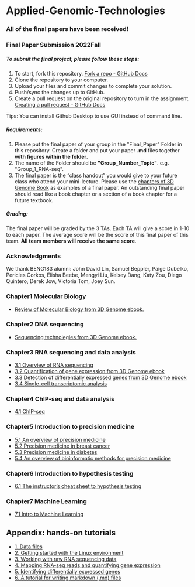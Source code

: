 # Applied-Genomic-Technologies

### All of the final papers have been received!

### Final Paper Submission 2022Fall

##### To submit the final project, please follow these steps:

1. To start, fork this repository. [Fork a repo - GitHub Docs](https://docs.github.com/en/get-started/quickstart/fork-a-repo)
2. Clone the repository to your computer.
3. Upload your files and commit changes to complete your solution.
4. Push/sync the changes up to GitHub.
5. Create a pull request on the original repository to turn in the assignment. [Creating a pull request - GitHub Docs](https://docs.github.com/en/pull-requests/collaborating-with-pull-requests/proposing-changes-to-your-work-with-pull-requests/creating-a-pull-request)

Tips: You can install Github Desktop to use GUI instead of command line.

##### Requirements:

1. Please put the final paper of your group in the "Final_Paper" Folder in this repository. Create a folder and put your paper **.md** files together **with figures within the folder**. 
2. The name of the Folder should be **"Group_Number_Topic"**. e.g. "Group_1_RNA-seq".
3. The final paper is the “class handout” you would give to your future class who 
   attend your mini-lecture. Please use the [chapters of 3D Genome Book](https://zhonglab.gitbook.io/3dgenome/chapter1-why-we-care-about-3d-genome/3d-nuclear-structure) as examples 
   of a final paper. An outstanding final paper should read like a book chapter or a 
   section of a book chapter for a future textbook.

##### Grading:

The final paper will be graded by the 3 TAs. Each TA will give a score in 1-10 to each paper. The average score will be the score of this final paper of this team. **All team members will receive the same score**.

### Acknowledgments

We thank BENG183 alumni: John David Lin, Samuel Beppler, Paige Dubelko, Pericles Corkos, Elisha Beebe, Mengyi Liu, Kelsey Dang, Katy Zou, Diego Quintero, Derek Jow, Victoria Tom, Joey Sun.


### Chapter1 Molecular Biology
- [Review of Molecular Biology from 3D Genome ebook.](https://zhonglab.gitbook.io/3dgenome/chap0-preparation/0.1-molecular-biology) 
### Chapter2 DNA sequencing
- [Sequencing technolegies from 3D Genome ebook.](https://zhonglab.gitbook.io/3dgenome/chap0-preparation/0.2-sequencing-technologies)
### Chapter3 RNA sequencing and data analysis
- [3.1 Overview of RNA sequencing](https://github.com/Zhong-Lab-UCSD/BENG183_2022Fall_Applied-Genomic-Technologies/blob/main/Chapter/Overview_of_RNA_sequencing.md)
- [3.2 Quantification of gene expression from 3D Genome ebook](https://zhonglab.gitbook.io/3dgenome/chap0-preparation/0.3-rna-seq-data-mapping-and-gene-quantification)
- [3.3 Detection of differentially expressed genes from 3D Genome ebook](https://zhonglab.gitbook.io/3dgenome/chap0-preparation/03-rna-seq-differential-analysis)
- [3.4 Single-cell transcriptomic analysis](https://github.com/Zhong-Lab-UCSD/BENG183_2022Fall_Applied-Genomic-Technologies/blob/main/Chapter/Single-cell_transcriptomic_analysis.md)
### Chapter4 ChIP-seq and data analysis
- [4.1 ChIP-seq](https://github.com/Zhong-Lab-UCSD/BENG183_2022Fall_Applied-Genomic-Technologies/blob/main/Chapter/chipseq.md)
### Chapter5 Introduction to precision medicine
- [5.1 An overview of precision medicine](https://github.com/Zhong-Lab-UCSD/BENG183_2022Fall_Applied-Genomic-Technologies/blob/main/Chapter/An_overview_of_precision_medicine.md)
- [5.2 Precision medicine in breast cancer](https://github.com/Zhong-Lab-UCSD/BENG183_2022Fall_Applied-Genomic-Technologies/blob/main/Chapter/Precision_medicine_in_breast_cancer.md)
- [5.3 Precision medicine in diabetes](https://github.com/Zhong-Lab-UCSD/BENG183_2022Fall_Applied-Genomic-Technologies/blob/main/Chapter/Precision_medicine_in_diabetes.md)
- [5.4 An overview of bioinformatic methods for precision medicine](https://github.com/Zhong-Lab-UCSD/BENG183_2022Fall_Applied-Genomic-Technologies/blob/main/Chapter/An_overview_of_bioinformatic_methods_for_precision_medicine.md)
### Chapter6 Introduction to hypothesis testing
- [6.1 The instructor’s cheat sheet to hypothesis testing](https://github.com/Zhong-Lab-UCSD/BENG183_2022Fall_Applied-Genomic-Technologies/blob/main/statistics_cheatsheet.pdf)
### Chapter7 Machine Learning
- [7.1 Intro to Machine Learning](https://github.com/Zhong-Lab-UCSD/BENG183_2022Fall_Applied-Genomic-Technologies/blob/main/Chapter/Introduction_to_Machine_Learning.md)

## Appendix: hands-on tutorials 
- [1. Data files](https://github.com/Irenexzwen/BIOE183)
- [2. Getting started with the Linux environment](https://github.com/Zhong-Lab-UCSD/BENG183_2022Fall_Applied-Genomic-Technologies/blob/main/Tutorials/Tutorial1_Preparation.md)
- [3. Working with raw RNA sequencing data](https://github.com/Zhong-Lab-UCSD/BENG183_2022Fall_Applied-Genomic-Technologies/blob/main/Tutorials/Tutorial2_RawData.md)
- [4. Mapping RNA-seq reads and quantifying gene expression](https://github.com/Zhong-Lab-UCSD/BENG183_2022Fall_Applied-Genomic-Technologies/blob/main/Tutorials/Tutorial3_Mapping_and_qualification.md)
- [5. Identifying differentially expressed genes](https://github.com/Zhong-Lab-UCSD/BENG183_2022Fall_Applied-Genomic-Technologies/blob/main/Tutorials/Tutorial4_DE.md)
- [6. A tutorial for writing markdown (.md) files](https://github.com/Zhong-Lab-UCSD/BENG183_2022Fall_Applied-Genomic-Technologies/blob/main/Chapter/Markdown_tutorial.md)
